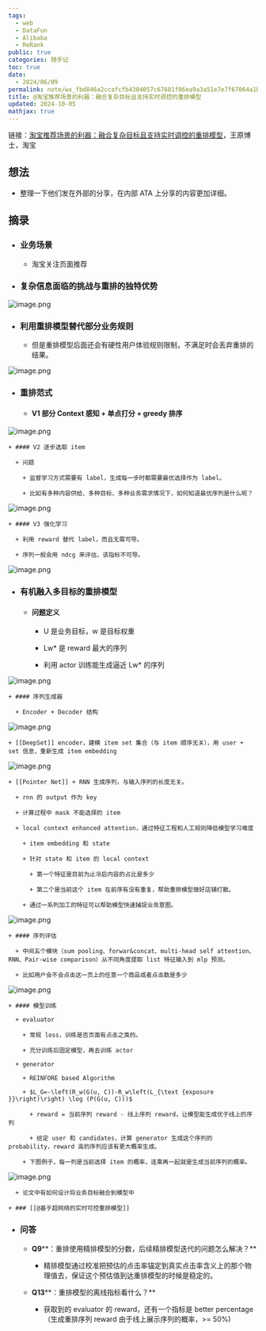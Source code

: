 ```yaml
---
tags:
  - web
  - DataFun
  - Alibaba
  - ReRank
public: true
categories: 随手记
toc: true
date:
  - 2024/06/09
permalink: note/wx_fbd846a2ccafcfb4304057c67681f86ea9a3a51e7e7f67064a1b27909e9f89c63b54c9274877
title: @淘宝推荐场景的利器：融合复杂目标且支持实时调控的重排模型
updated: 2024-10-05
mathjax: true
---
```


链接：[淘宝推荐场景的利器：融合复杂目标且支持实时调控的重排模型](https://mp.weixin.qq.com/s?__biz=MzU1NTMyOTI4Mw==&mid=2247693518&idx=2&sn=92f85cf2ba7d39761537252b18f3f817&chksm=fbd846a2ccafcfb4304057c67681f86ea9a3a51e7e7f67064a1b27909e9f89c63b54c9274877&scene=21#wechat_redirect)，王原博士，淘宝

<!--more-->

## 想法

  + 整理一下他们发在外部的分享，在内部 ATA 上分享的内容更加详细。

## 摘录

  + ### 业务场景

    + 淘宝关注页面推荐

  + ### 复杂信息面临的挑战与重排的独特优势

![image.png](/assets/image_1717942235852_0.png)

  + ### 利用重排模型替代部分业务规则

    + 但是重排模型后面还会有硬性用户体验规则限制，不满足时会丢弃重排的结果。

![image.png](/assets/image_1717942476021_0.png)

  + ### 重排范式

    + #### V1 部分 Context 感知 + 单点打分 + greedy 排序

![image.png](/assets/image_1717942661222_0.png)

    + #### V2 逐步选取 item

      + 问题

        + 监督学习方式需要有 label，生成每一步时都需要最优选择作为 label。

        + 比如有多种内容供给、多种目标、多种业务需求情况下，如何知道最优序列是什么呢？

![image.png](/assets/image_1717942761278_0.png)

    + #### V3 强化学习

      + 利用 reward 替代 label，而且无需可导。

      + 序列一般会用 ndcg 来评估，该指标不可导。

![image.png](/assets/image_1717942962725_0.png)

  + ### 有机融入多目标的重排模型

    + #### 问题定义

      + U 是业务目标，w 是目标权重

      + Lw* 是 reward 最大的序列

      + 利用 actor 训练能生成逼近 Lw* 的序列

![image.png](/assets/image_1717943189525_0.png)

    + #### 序列生成器

      + Encoder + Decoder 结构

![image.png](/assets/image_1717943349536_0.png)

    + [[DeepSet]] encoder，建模 item set 集合（与 item 顺序无关），用 user + set 信息，重新生成 item embedding

![image.png](/assets/image_1717943390500_0.png)

    + [[Pointer Net]] + RNN 生成序列，与输入序列的长度无关。

      + rnn 的 output 作为 key

      + 计算过程中 mask 不能选择的 item

      + local context enhanced attention，通过特征工程和人工规则降低模型学习难度

        + item embedding 和 state

        + 针对 state 和 item 的 local context

          + 第一个特征是目前为止冷启内容的占比是多少

          + 第二个是当前这个 item 在前序有没有重复，帮助重排模型做好店铺打散。

        + 通过一系列加工的特征可以帮助模型快速捕捉业务意图。

![image.png](/assets/image_1717943532477_0.png)

    + #### 序列评估

      + 中间五个模块（sum pooling、forwar&concat、multi-head self attention、RNN、Pair-wise comparison）从不同角度提取 list 特征输入到 mlp 预测。

      + 比如用户会不会点击这一页上的任意一个商品或者点击数是多少

![image.png](/assets/image_1717944051756_0.png)

    + #### 模型训练

      + evaluator

        + 常规 loss，训练是否页面有点击之类的。

        + 充分训练后固定模型，再去训练 actor

      + generator

        + REINFORE based Algorithm

        + $L_G=-\left(R_w(G(u, C))-R_w\left(L_{\text {exposure }}\right)\right) \log (P(G(u, C)))$

          + reward = 当前序列 reward - 线上序列 reward，让模型能生成优于线上的序列

          + 给定 user 和 candidates，计算 generator 生成这个序列的 probability，reward 高的序列应该有更大概率生成。

        + 下图例子，每一列是当前选择 item 的概率，连乘再一起就是生成当前序列的概率。

![image.png](/assets/image_1717944242698_0.png)

      + 论文中有如何设计将业务目标融合到模型中

    + ### [[@基于超网络的实时可控重排模型]]

  + ### 问答

    + **Q9****：重排使用精排模型的分数，后续精排模型迭代的问题怎么解决？**

      + 精排模型通过校准把预估的点击率锚定到真实点击率含义上的那个物理值去，保证这个预估值到达重排模型的时候是稳定的。

    + **Q13****：重排模型的离线指标看什么？**

      + 获取到的 evaluator 的 reward，还有一个指标是 better percentage（生成重排序列 reward 由于线上展示序列的概率，>= 50%)
